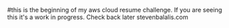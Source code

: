 #this is the beginning of my aws cloud resume challenge. If you are seeing this it's a work in progress. Check back later
 stevenbalalis.com